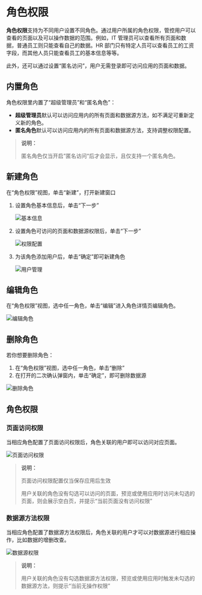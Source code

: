 # 角色权限

**角色权限**支持为不同用户设置不同角色。通过用户所属的角色权限，管控用户可以查看的页面以及可以操作数据的范围。例如，IT 管理员可以查看所有页面和数据，普通员工则只能查看自己的数据。HR 部门只有特定人员可以查看员工的工资字段，而其他人员只能查看员工的基本信息等等。

此外，还可以通过设置“匿名访问”，用户无需登录即可访问应用的页面和数据。

## 内置角色

角色权限里内置了“超级管理员”和“匿名角色”：
- **超级管理员**默认可以访问应用内的所有页面和数据源方法，如不满足可重新定义新的角色。
- **匿名角色**默认可以访问应用内的所有页面和数据源方法，支持调整权限配置。
  
>**说明：**
>
>匿名角色仅当开启”匿名访问“后才会显示，且仅支持一个匿名角色。

## 新建角色

在“角色权限”视图，单击“新建”，打开新建窗口
1. 设置角色基本信息后，单击“下一步”

    ![基本信息](https://docimages.blob.core.chinacloudapi.cn/images/Kris/newrole1.jpg)

2. 设置角色可访问的页面和数据源权限后，单击“下一步”

    ![权限配置](https://docimages.blob.core.chinacloudapi.cn/images/Kris/newrole2.jpg)

3. 为该角色添加用户后，单击“确定”即可新建角色

    ![用户管理](https://docimages.blob.core.chinacloudapi.cn/images/Kris/newrole3.jpg)

## 编辑角色

在“角色权限”视图，选中任一角色，单击“编辑”进入角色详情页编辑角色。

![编辑角色](https://docimages.blob.core.chinacloudapi.cn/images/Kris/editrole.jpg)


## 删除角色 

若你想要删除角色：
1. 在“角色权限”视图，选中任一角色，单击“删除”
2. 在打开的二次确认弹窗内，单击“确定”，即可删除数据源

![删除角色](https://docimages.blob.core.chinacloudapi.cn/images/Kris/deleterole.jpg)

## 角色权限

### 页面访问权限
当相应角色配置了页面访问权限后，角色关联的用户即可以访问对应页面。

![页面访问权限](https://docimages.blob.core.chinacloudapi.cn/images/Kris/pagepermission.jpg)

>**说明：**
>
>页面访问权限配置仅当保存应用后生效
>
>用户关联的角色没有勾选可以访问的页面，预览或使用应用时访问未勾选的页面，则会展示空白页，并提示“当前页面没有访问权限”

### 数据源方法权限

当相应角色配置了数据源方法权限后，角色关联的用户才可以对数据源进行相应操作，比如数据的增删改查。

![数据源权限](https://docimages.blob.core.chinacloudapi.cn/images/Kris/pagepermission.jpg)

>**说明：**
>
>用户关联的角色没有勾选数据源方法权限，预览或使用应用时触发未勾选的数据源方法，则提示“当前无操作权限”


